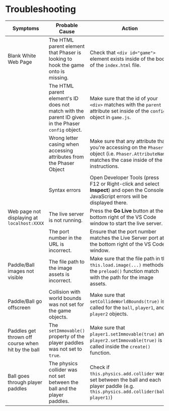 # Troubleshooting

| Symptoms | Probable Cause | Action |
| -------- | -------------- | ------ |
| Blank White Web Page | The HTML parent element that Phaser is looking to hook the game onto is missing. | Check that `<div id="game">` element exists inside of the body of the `index.html` file. |
| | The HTML parent element's ID does not match with the parent ID given in the Phaser `config` object. | Make sure that the id of your `<div>` matches with the `parent` attribute set inside of the `config` object in `game.js`. |
| | Wrong letter casing when accessing attributes from the Phaser Object | Make sure that any attribute that you're accessing on the `Phaser` object (i.e. `Phaser.AttributeName`) matches the case inside of the instructions. |
| | Syntax errors | Open Developer Tools (press F12 or Right-click and select **Inspect**) and open the Console. JavaScript errors will be displayed there. |
| Web page not displaying at `localhost:XXXX` | The live server is not running. | Press the **Go Live** button at the bottom right of the VS Code window to start the live server. |
| | The port number in the URL is incorrect. | Ensure that the port number matches the Live Server port at the bottom right of the VS Code window. |
| Paddle/Ball images not visible | The file path to the image assets is incorrect. | Make sure that the file path in the `this.load.image(...)` methods in the `preload()` function match with the path for the image assets. |
| Paddle/Ball go offscreen | Collision with world bounds was not set for the game objects. | Make sure that `setCollideWorldBounds(true)` is called for the `ball`, `player1`, and `player2` objects. |
| Paddles get thrown off course when hit by the ball | The `setImmovable()` property of the player paddles was not set to `true`. | Make sure that `player1.setImmovable(true)` and `player2.setImmovable(true)` is called inside the `create()` function. |
| Ball goes through player paddles | The physics collider was not set between the ball and the player paddles. | Check if `this.physics.add.collider` was set between the ball and each player paddle (e.g. `this.physics.add.collider(ball, player1)`) |
